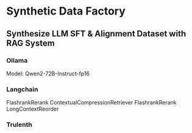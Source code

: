 # Synthetic Data Factory
## Synthesize LLM SFT & Alignment Dataset with RAG System
### Ollama
Model: Qwen2-72B-Instruct-fp16
### Langchain
FlashrankRerank
ContextualCompressionRetriever
FlashrankRerank
LongContextReorder
### Trulenth
